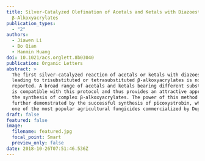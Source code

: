 ```yaml
---
title: Silver-Catalyzed Olefination of Acetals and Ketals with Diazoesters to
  β‑Alkoxyacrylates
publication_types:
  - "2"
authors:
  - Jiawen Li
  - Bo Qian
  - Hanmin Huang
doi: 10.1021/acs.orglett.8b03040
publication: Organic Letters
abstract: >
  The first silver-catalyzed reaction of acetals or ketals with diazoesters
  leading to trisubstituted or tetrasubstituted β-alkoxyacrylates is now
  reported. A broad range of acetals and ketals bearing different substituents
  is compatible with this protocol and thus provides an attractive approach for
  the synthesis of complex β-alkoxyacrylates. The power of this method was
  further demonstrated by the successful synthesis of picoxystrobin, which is
  one of the most popular agricultural fungicides commercialized by Dupont.
draft: false
featured: false
image:
  filename: featured.jpg
  focal_point: Smart
  preview_only: false
date: 2018-10-26T07:51:46.536Z
---
```

